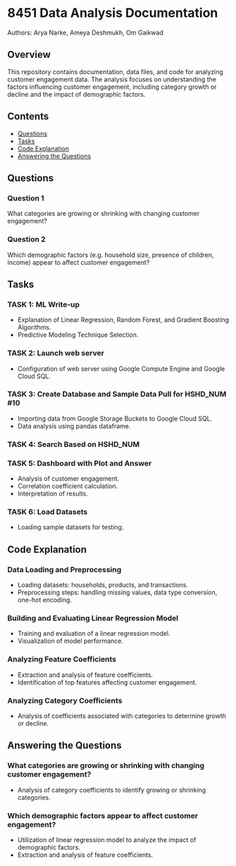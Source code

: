 # 8451 Data Analysis Documentation

Authors: Arya Narke, Ameya Deshmukh, Om Gaikwad

## Overview
This repository contains documentation, data files, and code for analyzing customer engagement data. The analysis focuses on understanding the factors influencing customer engagement, including category growth or decline and the impact of demographic factors.

## Contents
- [Questions](#questions)
- [Tasks](#tasks)
- [Code Explanation](#code-explanation)
- [Answering the Questions](#answering-the-questions)

## Questions
### Question 1
What categories are growing or shrinking with changing customer engagement?

### Question 2
Which demographic factors (e.g. household size, presence of children, income) appear to affect customer engagement?

## Tasks
### TASK 1: ML Write-up
- Explanation of Linear Regression, Random Forest, and Gradient Boosting Algorithms.
- Predictive Modeling Technique Selection.

### TASK 2: Launch web server
- Configuration of web server using Google Compute Engine and Google Cloud SQL.

### TASK 3: Create Database and Sample Data Pull for HSHD_NUM #10
- Importing data from Google Storage Buckets to Google Cloud SQL.
- Data analysis using pandas dataframe.

### TASK 4: Search Based on HSHD_NUM

### TASK 5: Dashboard with Plot and Answer
- Analysis of customer engagement.
- Correlation coefficient calculation.
- Interpretation of results.

### TASK 6: Load Datasets
- Loading sample datasets for testing.

## Code Explanation
### Data Loading and Preprocessing
- Loading datasets: households, products, and transactions.
- Preprocessing steps: handling missing values, data type conversion, one-hot encoding.

### Building and Evaluating Linear Regression Model
- Training and evaluation of a linear regression model.
- Visualization of model performance.

### Analyzing Feature Coefficients
- Extraction and analysis of feature coefficients.
- Identification of top features affecting customer engagement.

### Analyzing Category Coefficients
- Analysis of coefficients associated with categories to determine growth or decline.

## Answering the Questions
### What categories are growing or shrinking with changing customer engagement?
- Analysis of category coefficients to identify growing or shrinking categories.

### Which demographic factors appear to affect customer engagement?
- Utilization of linear regression model to analyze the impact of demographic factors.
- Extraction and analysis of feature coefficients.
